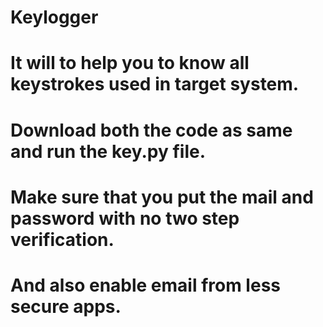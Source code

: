 # Keylogger
# It will to help you to know all keystrokes used in target system.
# Download both the code as same and run the key.py file.
# Make sure that you put the mail and password with no two step verification.
# And also enable email from less secure apps.
